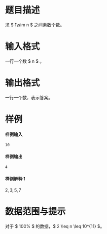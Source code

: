 
# 题目描述

求 $ 1\sim n $ 之间素数个数。

# 输入格式

一行一个数 $ n $  。

# 输出格式

一行一个数，表示答案。

# 样例

#### 样例输入
```plain
10
```

#### 样例输出
```plain
4
```
#### 样例解释 1
$2,3,5,7$

# 数据范围与提示

对于 $ 100\% $ 的数据，$ 2 \leq n \leq 10^{11} $。

